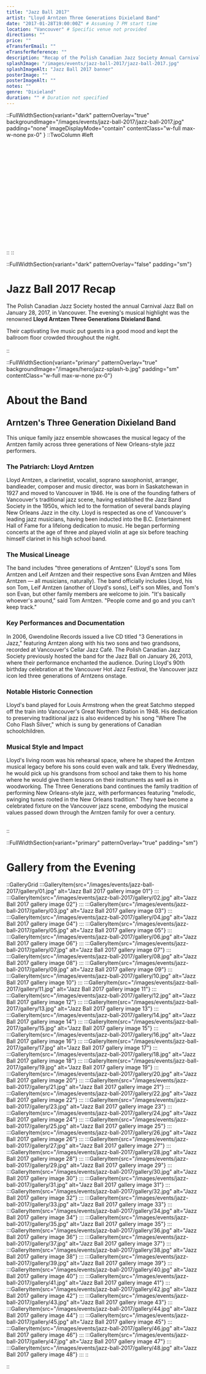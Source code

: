 ```yaml
---
title: "Jazz Ball 2017"
artist: "Lloyd Arntzen Three Generations Dixieland Band"
date: "2017-01-28T19:00:00Z" # Assuming 7 PM start time
location: "Vancouver" # Specific venue not provided
directions: ""
price: ""
eTransferEmail: ""
eTransferReference: ""
description: "Recap of the Polish Canadian Jazz Society Annual Carnival Jazz Ball on Jan 28, 2017, featuring the Lloyd Arntzen Three Generations Dixieland Band."
splashImage: "/images/events/jazz-ball-2017/jazz-ball-2017.jpg"
splashImageAlt: "Jazz Ball 2017 banner"
posterImage: ""
posterImageAlt: ""
notes: ""
genre: "Dixieland"
duration: "" # Duration not specified
---
```


::FullWidthSection{variant="dark" patternOverlay="true" backgroundImage="/images/events/jazz-ball-2017/jazz-ball-2017.jpg" padding="none" imageDisplayMode="contain" contentClass="w-full max-w-none px-0" }
::TwoColumn
#left
<br><br><br/>
<br><br><br/>
<br><br><br/>
<br><br><br/>
<br><br><br/>
<br><br><br/>
::
::

::FullWidthSection{variant="dark" patternOverlay="false" padding="sm"}

# Jazz Ball 2017 Recap

The Polish Canadian Jazz Society hosted the annual Carnival Jazz Ball on January 28, 2017, in Vancouver. The evening's musical highlight was the renowned **Lloyd Arntzen Three Generations Dixieland Band**.

Their captivating live music put guests in a good mood and kept the ballroom floor crowded throughout the night.
<br></br>
::

::FullWidthSection{variant="primary" patternOverlay="true" backgroundImage="/images/hero/jazz-splash-b.jpg" padding="sm" contentClass="w-full max-w-none px-0"}

# About the Band

## Arntzen's Three Generation Dixieland Band

This unique family jazz ensemble showcases the musical legacy of the Arntzen family across three generations of New Orleans-style jazz performers.

### The Patriarch: Lloyd Arntzen

Lloyd Arntzen, a clarinetist, vocalist, soprano saxophonist, arranger, bandleader, composer and music director, was born in Saskatchewan in 1927 and moved to Vancouver in 1946. He is one of the founding fathers of Vancouver's traditional jazz scene, having established the Jazz Band Society in the 1950s, which led to the formation of several bands playing New Orleans Jazz in the city. Lloyd is respected as one of Vancouver's leading jazz musicians, having been inducted into the B.C. Entertainment Hall of Fame for a lifelong dedication to music. He began performing concerts at the age of three and played violin at age six before teaching himself clarinet in his high school band.

### The Musical Lineage

The band includes "three generations of Arntzen" (Lloyd's sons Tom Arntzen and Leif Arntzen and their respective sons Evan Arntzen and Miles Arntzen — all musicians, naturally). The band officially includes Lloyd, his son Tom, Leif Arntzen (another of Lloyd's sons), Leif's son Miles, and Tom's son Evan, but other family members are welcome to join. "It's basically whoever's around," said Tom Arntzen. "People come and go and you can't keep track."

### Key Performances and Documentation

In 2006, Gwendoline Records issued a live CD titled "3 Generations in Jazz," featuring Arntzen along with his two sons and two grandsons, recorded at Vancouver's Cellar Jazz Café. The Polish Canadian Jazz Society previously hosted the band for the Jazz Ball on January 26, 2013, where their performance enchanted the audience. During Lloyd's 90th birthday celebration at the Vancouver Hot Jazz Festival, the Vancouver jazz icon led three generations of Arntzens onstage.

### Notable Historic Connection

Lloyd's band played for Louis Armstrong when the great Satchmo stepped off the train into Vancouver's Great Northern Station in 1948. His dedication to preserving traditional jazz is also evidenced by his song "Where The Coho Flash Silver," which is sung by generations of Canadian schoolchildren.

### Musical Style and Impact

Lloyd's living room was his rehearsal space, where he shaped the Arntzen musical legacy before his sons could even walk and talk. Every Wednesday, he would pick up his grandsons from school and take them to his home where he would give them lessons on their instruments as well as in woodworking. The Three Generations band continues the family tradition of performing New Orleans-style jazz, with performances featuring "melodic, swinging tunes rooted in the New Orleans tradition." They have become a celebrated fixture on the Vancouver jazz scene, embodying the musical values passed down through the Arntzen family for over a century.
<br></br>

::

::FullWidthSection{variant="primary" patternOverlay="true" padding="sm"}

# Gallery from the Evening

::GalleryGrid
:::GalleryItem{src="/images/events/jazz-ball-2017/gallery/01.jpg" alt="Jazz Ball 2017 gallery image 01"}
:::
:::GalleryItem{src="/images/events/jazz-ball-2017/gallery/02.jpg" alt="Jazz Ball 2017 gallery image 02"}
:::
:::GalleryItem{src="/images/events/jazz-ball-2017/gallery/03.jpg" alt="Jazz Ball 2017 gallery image 03"}
:::
:::GalleryItem{src="/images/events/jazz-ball-2017/gallery/04.jpg" alt="Jazz Ball 2017 gallery image 04"}
:::
:::GalleryItem{src="/images/events/jazz-ball-2017/gallery/05.jpg" alt="Jazz Ball 2017 gallery image 05"}
:::
:::GalleryItem{src="/images/events/jazz-ball-2017/gallery/06.jpg" alt="Jazz Ball 2017 gallery image 06"}
:::
:::GalleryItem{src="/images/events/jazz-ball-2017/gallery/07.jpg" alt="Jazz Ball 2017 gallery image 07"}
:::
:::GalleryItem{src="/images/events/jazz-ball-2017/gallery/08.jpg" alt="Jazz Ball 2017 gallery image 08"}
:::
:::GalleryItem{src="/images/events/jazz-ball-2017/gallery/09.jpg" alt="Jazz Ball 2017 gallery image 09"}
:::
:::GalleryItem{src="/images/events/jazz-ball-2017/gallery/10.jpg" alt="Jazz Ball 2017 gallery image 10"}
:::
:::GalleryItem{src="/images/events/jazz-ball-2017/gallery/11.jpg" alt="Jazz Ball 2017 gallery image 11"}
:::
:::GalleryItem{src="/images/events/jazz-ball-2017/gallery/12.jpg" alt="Jazz Ball 2017 gallery image 12"}
:::
:::GalleryItem{src="/images/events/jazz-ball-2017/gallery/13.jpg" alt="Jazz Ball 2017 gallery image 13"}
:::
:::GalleryItem{src="/images/events/jazz-ball-2017/gallery/14.jpg" alt="Jazz Ball 2017 gallery image 14"}
:::
:::GalleryItem{src="/images/events/jazz-ball-2017/gallery/15.jpg" alt="Jazz Ball 2017 gallery image 15"}
:::
:::GalleryItem{src="/images/events/jazz-ball-2017/gallery/16.jpg" alt="Jazz Ball 2017 gallery image 16"}
:::
:::GalleryItem{src="/images/events/jazz-ball-2017/gallery/17.jpg" alt="Jazz Ball 2017 gallery image 17"}
:::
:::GalleryItem{src="/images/events/jazz-ball-2017/gallery/18.jpg" alt="Jazz Ball 2017 gallery image 18"}
:::
:::GalleryItem{src="/images/events/jazz-ball-2017/gallery/19.jpg" alt="Jazz Ball 2017 gallery image 19"}
:::
:::GalleryItem{src="/images/events/jazz-ball-2017/gallery/20.jpg" alt="Jazz Ball 2017 gallery image 20"}
:::
:::GalleryItem{src="/images/events/jazz-ball-2017/gallery/21.jpg" alt="Jazz Ball 2017 gallery image 21"}
:::
:::GalleryItem{src="/images/events/jazz-ball-2017/gallery/22.jpg" alt="Jazz Ball 2017 gallery image 22"}
:::
:::GalleryItem{src="/images/events/jazz-ball-2017/gallery/23.jpg" alt="Jazz Ball 2017 gallery image 23"}
:::
:::GalleryItem{src="/images/events/jazz-ball-2017/gallery/24.jpg" alt="Jazz Ball 2017 gallery image 24"}
:::
:::GalleryItem{src="/images/events/jazz-ball-2017/gallery/25.jpg" alt="Jazz Ball 2017 gallery image 25"}
:::
:::GalleryItem{src="/images/events/jazz-ball-2017/gallery/26.jpg" alt="Jazz Ball 2017 gallery image 26"}
:::
:::GalleryItem{src="/images/events/jazz-ball-2017/gallery/27.jpg" alt="Jazz Ball 2017 gallery image 27"}
:::
:::GalleryItem{src="/images/events/jazz-ball-2017/gallery/28.jpg" alt="Jazz Ball 2017 gallery image 28"}
:::
:::GalleryItem{src="/images/events/jazz-ball-2017/gallery/29.jpg" alt="Jazz Ball 2017 gallery image 29"}
:::
:::GalleryItem{src="/images/events/jazz-ball-2017/gallery/30.jpg" alt="Jazz Ball 2017 gallery image 30"}
:::
:::GalleryItem{src="/images/events/jazz-ball-2017/gallery/31.jpg" alt="Jazz Ball 2017 gallery image 31"}
:::
:::GalleryItem{src="/images/events/jazz-ball-2017/gallery/32.jpg" alt="Jazz Ball 2017 gallery image 32"}
:::
:::GalleryItem{src="/images/events/jazz-ball-2017/gallery/33.jpg" alt="Jazz Ball 2017 gallery image 33"}
:::
:::GalleryItem{src="/images/events/jazz-ball-2017/gallery/34.jpg" alt="Jazz Ball 2017 gallery image 34"}
:::
:::GalleryItem{src="/images/events/jazz-ball-2017/gallery/35.jpg" alt="Jazz Ball 2017 gallery image 35"}
:::
:::GalleryItem{src="/images/events/jazz-ball-2017/gallery/36.jpg" alt="Jazz Ball 2017 gallery image 36"}
:::
:::GalleryItem{src="/images/events/jazz-ball-2017/gallery/37.jpg" alt="Jazz Ball 2017 gallery image 37"}
:::
:::GalleryItem{src="/images/events/jazz-ball-2017/gallery/38.jpg" alt="Jazz Ball 2017 gallery image 38"}
:::
:::GalleryItem{src="/images/events/jazz-ball-2017/gallery/39.jpg" alt="Jazz Ball 2017 gallery image 39"}
:::
:::GalleryItem{src="/images/events/jazz-ball-2017/gallery/40.jpg" alt="Jazz Ball 2017 gallery image 40"}
:::
:::GalleryItem{src="/images/events/jazz-ball-2017/gallery/41.jpg" alt="Jazz Ball 2017 gallery image 41"}
:::
:::GalleryItem{src="/images/events/jazz-ball-2017/gallery/42.jpg" alt="Jazz Ball 2017 gallery image 42"}
:::
:::GalleryItem{src="/images/events/jazz-ball-2017/gallery/43.jpg" alt="Jazz Ball 2017 gallery image 43"}
:::
:::GalleryItem{src="/images/events/jazz-ball-2017/gallery/44.jpg" alt="Jazz Ball 2017 gallery image 44"}
:::
:::GalleryItem{src="/images/events/jazz-ball-2017/gallery/45.jpg" alt="Jazz Ball 2017 gallery image 45"}
:::
:::GalleryItem{src="/images/events/jazz-ball-2017/gallery/46.jpg" alt="Jazz Ball 2017 gallery image 46"}
:::
:::GalleryItem{src="/images/events/jazz-ball-2017/gallery/47.jpg" alt="Jazz Ball 2017 gallery image 47"}
:::
:::GalleryItem{src="/images/events/jazz-ball-2017/gallery/48.jpg" alt="Jazz Ball 2017 gallery image 48"}
:::
::

::
